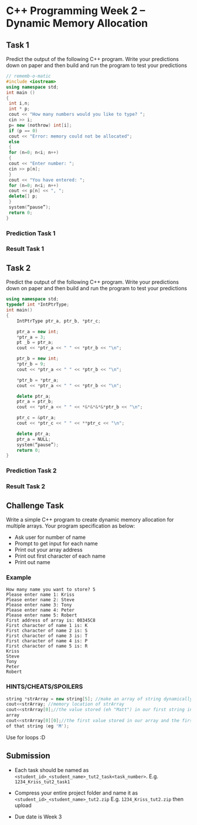 ﻿# C++ Programming Week 2 – Dynamic Memory Allocation

## Task 1

Predict the output of the following C++ program. Write your predictions down on
paper and then build and run the program to test your predictions

```cpp
// rememb-o-matic
#include <iostream>
using namespace std;
int main ()
{
 int i,n;
 int * p;
 cout << "How many numbers would you like to type? ";
 cin >> i;
 p= new (nothrow) int[i];
 if (p == 0)
 cout << "Error: memory could not be allocated";
 else
 {
 for (n=0; n<i; n++)
 {
 cout << "Enter number: ";
 cin >> p[n];
 }
 cout << "You have entered: ";
 for (n=0; n<i; n++)
 cout << p[n] << ", ";
 delete[] p;
 }
 system(“pause”);
 return 0;
}
```
### Prediction Task 1

### Result Task 1

## Task 2

Predict the output of the following C++ program. Write your predictions down on
paper and then build and run the program to test your predictions

```cpp
using namespace std;
typedef int *IntPtrType;
int main()
{
    IntPtrType ptr_a, ptr_b, *ptr_c;

    ptr_a = new int;
    *ptr_a = 3;
    pt _b = ptr_a;
    cout << *ptr_a << " " << *ptr_b << "\n";

    ptr_b = new int;
    *ptr_b = 9;
    cout << *ptr_a << " " << *ptr_b << "\n";

    *ptr_b = *ptr_a;
    cout << *ptr_a << " " << *ptr_b << "\n";

    delete ptr_a;
    ptr_a = ptr_b;
    cout << *ptr_a << " " << *&*&*&*&*ptr_b << "\n";

    ptr_c = &ptr_a;
    cout << *ptr_c << " " << **ptr_c << "\n";

    delete ptr_a;
    ptr_a = NULL;
    system(“pause”);
    return 0;
}
```

### Prediction Task 2

### Result Task 2

## Challenge Task

Write a simple C++ program to create dynamic memory allocation for multiple
arrays. Your program specification as below:

- Ask user for number of name
- Prompt to get input for each name
- Print out your array address
- Print out first character of each name
- Print out name

### Example

```
How many name you want to store? 5
Please enter name 1: Kriss
Please enter name 2: Steve
Please enter name 3: Tony
Please enter name 4: Peter
Please enter name 5: Robert
First address of array is: 00345C8
First character of name 1 is: K
First character of name 2 is: S
First character of name 3 is: T
First character of name 4 is: P
First character of name 5 is: R
Kriss
Steve
Tony
Peter
Robert
```

### HINTS/CHEATS/SPOILERS

```cpp
string *strArray = new string[5]; //make an array of string dynamically
cout<<strArray; //memory location of strArray
cout<<strArray[0];//the value stored (eh "Matt") in our first string in our string
array
cout<<strArray[0][0];//the first value stored in our array and the first character
of that string (eg 'M');
```
Use for loops :D

## Submission
- Each task should be named as ```<student_id>_<student_name>_tut2_task<task_number>```. E.g.
```1234_Kriss_tut2_task1```

- Compress your entire project folder and name it as ```<student_id>_<student_name>_tut2.zip``` E.g. ```1234_Kriss_tut2.zip``` then upload
- Due date is Week 3